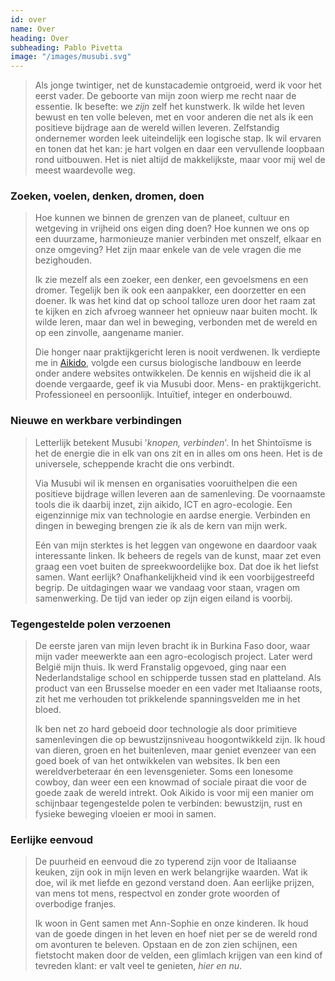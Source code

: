 ```yaml
---
id: over
name: Over
heading: Over
subheading: Pablo Pivetta
image: "/images/musubi.svg"
---
```


> Als jonge twintiger, net de kunstacademie ontgroeid, werd ik voor het eerst vader. De geboorte van mijn zoon wierp me recht naar de essentie. Ik besefte: we *zijn* zelf het kunstwerk. Ik wilde het leven bewust en ten volle beleven, met en voor anderen die net als ik een positieve bijdrage aan de wereld willen leveren. Zelfstandig ondernemer worden leek uiteindelijk een logische stap. Ik wil ervaren en tonen dat het kan: je hart volgen en daar een vervullende loopbaan rond uitbouwen. Het is niet altijd de makkelijkste, maar voor mij wel de meest waardevolle weg.

### Zoeken, voelen, denken, dromen, doen

> Hoe kunnen we binnen de grenzen van de planeet, cultuur en wetgeving in vrijheid ons eigen ding doen? Hoe kunnen we ons op een duurzame, harmonieuze manier verbinden met onszelf, elkaar en onze omgeving? Het zijn maar enkele van de vele vragen die me bezighouden.
>
> Ik zie mezelf als een zoeker, een denker, een gevoelsmens en een dromer. Tegelijk ben ik ook een aanpakker, een doorzetter en een doener. Ik was het kind dat op school talloze uren door het raam zat te kijken en zich afvroeg wanneer het opnieuw naar buiten mocht. Ik wilde leren, maar dan wel in beweging, verbonden met de wereld en op een zinvolle, aangename manier. 
>
> Die honger naar praktijkgericht leren is nooit verdwenen. Ik verdiepte me in [Aikido](http://aiki-o-kami.com), volgde een cursus biologische landbouw en leerde onder andere websites ontwikkelen. De kennis en wijsheid die ik al doende vergaarde, geef ik via Musubi door. 
> Mens- en praktijkgericht. Professioneel en persoonlijk. Intuïtief, integer en onderbouwd. 

### Nieuwe en werkbare verbindingen

> Letterlijk betekent Musubi '*knopen, verbinden*'. In het Shintoïsme is het de energie die in elk van ons zit en in alles om ons heen. Het is de universele, scheppende kracht die ons verbindt. 
>
> Via Musubi wil ik mensen en organisaties vooruithelpen die een positieve bijdrage willen leveren aan de samenleving. De voornaamste tools die ik daarbij inzet, zijn aikido, ICT en agro-ecologie. Een eigenzinnige mix van technologie en aardse energie. Verbinden en dingen in beweging brengen zie ik als de kern van mijn werk.
>
> Eén van mijn sterktes is het leggen van ongewone en daardoor vaak interessante linken. Ik beheers de regels van de kunst, maar zet even graag een voet buiten de spreekwoordelijke box. Dat doe ik het liefst samen. Want eerlijk? Onafhankelijkheid vind ik een voorbijgestreefd begrip. De uitdagingen waar we vandaag voor staan, vragen om samenwerking. De tijd van ieder op zijn eigen eiland is voorbij. 

### Tegengestelde polen verzoenen

> De eerste jaren van mijn leven bracht ik in Burkina Faso door, waar mijn vader meewerkte aan een agro-ecologisch project. Later werd België mijn thuis. Ik werd Franstalig opgevoed, ging naar een Nederlandstalige school en schipperde tussen stad en platteland. Als product van een Brusselse moeder en een vader met Italiaanse roots, zit het me verhouden tot prikkelende spanningsvelden me in het bloed. 
>
> Ik ben net zo hard geboeid door technologie als door primitieve samenlevingen die op bewustzijnsniveau hoogontwikkeld zijn. Ik houd van dieren, groen en het buitenleven, maar geniet evenzeer van een goed boek of van het ontwikkelen van websites. Ik ben een wereldverbeteraar én een levensgenieter. Soms een lonesome cowboy, dan weer een een knowmad of sociale piraat die voor de goede zaak de wereld intrekt.
> Ook Aikido is voor mij een manier om schijnbaar tegengestelde polen te verbinden: bewustzijn, rust en fysieke beweging vloeien er mooi in samen. 

### Eerlijke eenvoud

> De puurheid en eenvoud die zo typerend zijn voor de Italiaanse keuken, zijn ook in mijn leven en werk belangrijke waarden. Wat ik doe, wil ik met liefde en gezond verstand doen. Aan eerlijke prijzen, van mens tot mens, respectvol en zonder grote woorden of overbodige franjes.
>
> Ik woon in Gent samen met Ann-Sophie en onze kinderen. Ik houd van de goede dingen in het leven en hoef niet per se de wereld rond om avonturen te beleven. Opstaan en de zon zien schijnen, een fietstocht maken door de velden, een glimlach krijgen van een kind of tevreden klant: er valt veel te genieten, *hier en nu*. 